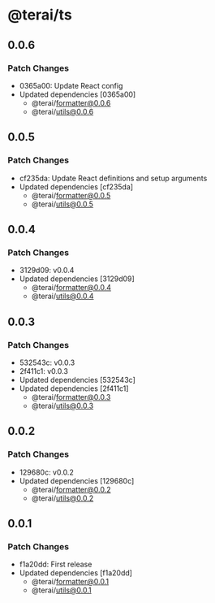# @terai/ts

## 0.0.6

### Patch Changes

- 0365a00: Update React config
- Updated dependencies [0365a00]
  - @terai/formatter@0.0.6
  - @terai/utils@0.0.6

## 0.0.5

### Patch Changes

- cf235da: Update React definitions and setup arguments
- Updated dependencies [cf235da]
  - @terai/formatter@0.0.5
  - @terai/utils@0.0.5

## 0.0.4

### Patch Changes

- 3129d09: v0.0.4
- Updated dependencies [3129d09]
  - @terai/formatter@0.0.4
  - @terai/utils@0.0.4

## 0.0.3

### Patch Changes

- 532543c: v0.0.3
- 2f411c1: v0.0.3
- Updated dependencies [532543c]
- Updated dependencies [2f411c1]
  - @terai/formatter@0.0.3
  - @terai/utils@0.0.3

## 0.0.2

### Patch Changes

- 129680c: v0.0.2
- Updated dependencies [129680c]
  - @terai/formatter@0.0.2
  - @terai/utils@0.0.2

## 0.0.1

### Patch Changes

- f1a20dd: First release
- Updated dependencies [f1a20dd]
  - @terai/formatter@0.0.1
  - @terai/utils@0.0.1
